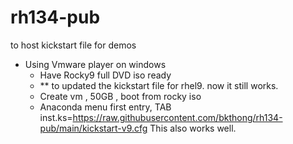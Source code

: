 # rh134-pub
to host kickstart file for demos

- Using Vmware player on windows
    - Have Rocky9 full DVD iso ready
    - ** to updated the kickstart file for rhel9. now it still works. 
    - Create vm , 50GB , boot from rocky iso
    - Anaconda menu first entry, TAB
        inst.ks=https://raw.githubusercontent.com/bkthong/rh134-pub/main/kickstart-v9.cfg
    This also works well.
